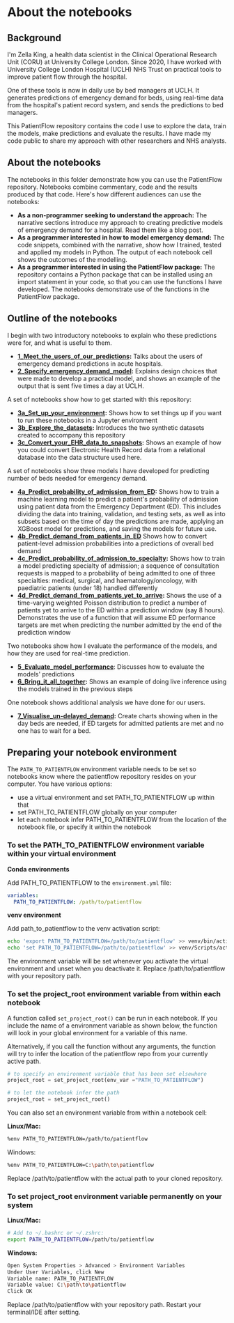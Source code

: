 # About the notebooks

## Background

I'm Zella King, a health data scientist in the Clinical Operational Research Unit (CORU) at University College London. Since 2020, I have worked with University College London Hospital (UCLH) NHS Trust on practical tools to improve patient flow through the hospital.

One of these tools is now in daily use by bed managers at UCLH. It generates predictions of emergency demand for beds, using real-time data from the hospital's patient record system, and sends the predictions to bed managers.

This PatientFlow repository contains the code I use to explore the data, train the models, make predictions and evaluate the results. I have made my code public to share my approach with other researchers and NHS analysts.

## About the notebooks

The notebooks in this folder demonstrate how you can use the PatientFlow repository. Notebooks combine commentary, code and the results produced by that code. Here's how different audiences can use the notebooks:

- **As a non-programmer seeking to understand the approach:** The narrative sections introduce my approach to creating predictive models of emergency demand for a hospital. Read them like a blog post.
- **As a programmer interested in how to model emergency demand:** The code snippets, combined with the narrative, show how I trained, tested and applied my models in Python. The output of each notebook cell shows the outcomes of the modelling.
- **As a programmer interested in using the PatientFlow package:** The repository contains a Python package that can be installed using an import statement in your code, so that you can use the functions I have developed. The notebooks demonstrate use of the functions in the PatientFlow package.

## Outline of the notebooks

I begin with two introductory notebooks to explain who these predictions were for, and what is useful to them.

- **[1_Meet_the_users_of_our_predictions](/notebooks/1_Meet_the_users_of_our_predictions.ipynb):** Talks about the users of emergency demand predictions in acute hospitals.
- **[2_Specify_emergency_demand_model](/notebooks/2_Specify_emergency_demand_model.ipynb):** Explains design choices that were made to develop a practical model, and shows an example of the output that is sent five times a day at UCLH.

A set of notebooks show how to get started with this repository:

- **[3a_Set_up_your_environment](/notebooks/3a_Set_up_your_environment.ipynb):** Shows how to set things up if you want to run these notebooks in a Jupyter environment
- **[3b_Explore_the_datasets](/notebooks/3b_Explore_the_datasets.ipynb):** Introduces the two synthetic datasets created to accompany this repository
- **[3c_Convert_your_EHR_data_to_snapshots](/notebooks/3c_Convert_your_EHR_data_to_snapshots.ipynb):** Shows an example of how you could convert Electronic Health Record data from a relational database into the data structure used here.

A set of notebooks show three models I have developed for predicting number of beds needed for emergency demand.

- **[4a_Predict_probability_of_admission_from_ED](/notebooks/4a_Predict_probability_of_admission_from_ED.ipynb):** Shows how to train a machine learning model to predict a patient's probability of admission using patient data from the Emergency Department (ED). This includes dividing the data into training, validation, and testing sets, as well as into subsets based on the time of day the predictions are made, applying an XGBoost model for predictions, and saving the models for future use.
- **[4b_Predict_demand_from_patients_in_ED](/notebooks/4b_Predict_demand_from_patients_in_ED.ipynb)** Shows how to convert patient-level admission probabilities into a predictions of overall bed demand
- **[4c_Predict_probability_of_admission_to_specialty](/notebooks/4c_Predict_probability_of_admission_to_specialty.ipynb):** Shows how to train a model predicting specialty of admission; a sequence of consultation requests is mapped to a probability of being admitted to one of three specialties: medical, surgical, and haematology/oncology, with paediatric patients (under 18) handled differently
- **[4d_Predict_demand_from_patients_yet_to_arrive](/notebooks/4d_Predict_demand_from_patients_yet_to_arrive.ipynb):** Shows the use of a time-varying weighted Poisson distribution to predict a number of patients yet to arrive to the ED within a prediction window (say 8 hours). Demonstrates the use of a function that will assume ED performance targets are met when predicting the number admitted by the end of the prediction window

Two notebooks show how I evaluate the performance of the models, and how they are used for real-time prediction.

- **[5_Evaluate_model_performance](/notebooks/5_Evaluate_model_performance.ipynb)**: Discusses how to evaluate the models' predictions
- **[6_Bring_it_all_together](/notebooks/6_Bring_it_all_together.ipynb):** Shows an example of doing live inference using the models trained in the previous steps

One notebook shows additional analysis we have done for our users.

- **[7_Visualise_un-delayed_demand](/notebooks/7_Visualise_un-delayed_demand.ipynb):** Create charts showing when in the day beds are needed, if ED targets for admitted patients are met and no one has to wait for a bed.

## Preparing your notebook environment

The `PATH_TO_PATIENTFLOW` environment variable needs to be set so notebooks know where the patientflow repository resides on your computer. You have various options:

- use a virtual environment and set PATH_TO_PATIENTFLOW up within that
- set PATH_TO_PATIENTFLOW globally on your computer
- let each notebook infer PATH_TO_PATIENTFLOW from the location of the notebook file, or specify it within the notebook

### To set the PATH_TO_PATIENTFLOW environment variable within your virtual environment

**Conda environments**

Add PATH_TO_PATIENTFLOW to the `environment.yml` file:

```yaml
variables:
  PATH_TO_PATIENTFLOW: /path/to/patientflow
```

**venv environment**

Add path_to_patientflow to the venv activation script:

```sh
echo 'export PATH_TO_PATIENTFLOW=/path/to/patientflow' >> venv/bin/activate  # Linux/Mac
echo 'set PATH_TO_PATIENTFLOW=/path/to/patientflow' >> venv/Scripts/activate.bat  # Windows
```

The environment variable will be set whenever you activate the virtual environment and unset when you deactivate it.
Replace /path/to/patientflow with your repository path.

### To set the project_root environment variable from within each notebook

A function called `set_project_root()` can be run in each notebook. If you include the name of a environment variable as shown below, the function will look in your global environment for a variable of this name.

Alternatively, if you call the function without any arguments, the function will try to infer the location of the patientflow repo from your currently active path.

```python
# to specify an environment variable that has been set elsewhere
project_root = set_project_root(env_var ="PATH_TO_PATIENTFLOW")

# to let the notebook infer the path
project_root = set_project_root()

```

You can also set an environment variable from within a notebook cell:

**Linux/Mac:**

```sh
%env PATH_TO_PATIENTFLOW=/path/to/patientflow
```

Windows:

```sh
%env PATH_TO_PATIENTFLOW=C:\path\to\patientflow
```

Replace /path/to/patientflow with the actual path to your cloned repository.

### To set project_root environment variable permanently on your system

**Linux/Mac:**

```sh
# Add to ~/.bashrc or ~/.zshrc:
export PATH_TO_PATIENTFLOW=/path/to/patientflow
```

**Windows:**

```sh
Open System Properties > Advanced > Environment Variables
Under User Variables, click New
Variable name: PATH_TO_PATIENTFLOW
Variable value: C:\path\to\patientflow
Click OK
```

Replace /path/to/patientflow with your repository path. Restart your terminal/IDE after setting.
